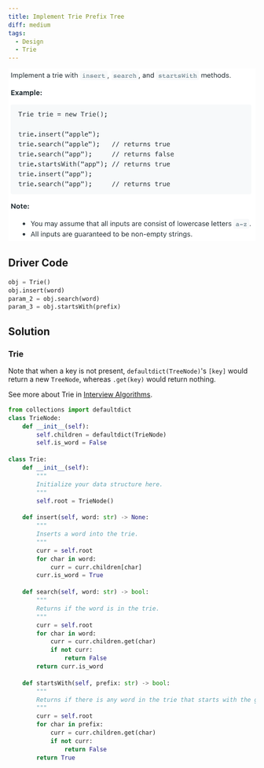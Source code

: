 ```yaml
---
title: Implement Trie Prefix Tree
diff: medium
tags:
  - Design
  - Trie
---
```


<img class="medium-zoom" src="/algo/implement-trie-prefix-tree.png" alt="https://leetcode.com/problems/implement-trie-prefix-tree">

## Driver Code

```py
obj = Trie()
obj.insert(word)
param_2 = obj.search(word)
param_3 = obj.startsWith(prefix)
```

## Solution

### Trie

Note that when a key is not present, `defaultdict(TreeNode)`'s `[key]` would return a new `TreeNode`, whereas `.get(key)` would return nothing.

See more about Trie in [Interview Algorithms](/blog/interview_algo.md#trie).

<!-- Complexity ??? -->

```py
from collections import defaultdict
class TrieNode:
    def __init__(self):
        self.children = defaultdict(TrieNode)
        self.is_word = False

class Trie:
    def __init__(self):
        """
        Initialize your data structure here.
        """
        self.root = TrieNode()

    def insert(self, word: str) -> None:
        """
        Inserts a word into the trie.
        """
        curr = self.root
        for char in word:
            curr = curr.children[char]
        curr.is_word = True

    def search(self, word: str) -> bool:
        """
        Returns if the word is in the trie.
        """
        curr = self.root
        for char in word:
            curr = curr.children.get(char)
            if not curr:
                return False
        return curr.is_word

    def startsWith(self, prefix: str) -> bool:
        """
        Returns if there is any word in the trie that starts with the given prefix.
        """
        curr = self.root
        for char in prefix:
            curr = curr.children.get(char)
            if not curr:
                return False
        return True
```
